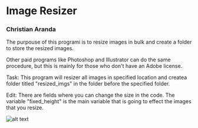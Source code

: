 <H1>Image Resizer</H2>
<H3>Christian Aranda</H3>

The purpouse of this programi is to resize images in bulk and create a folder to store the resized images.

Other paid programs like Photoshop and Illustrator can do the same procedure, but this is mainly for those who don't have an Adobe license.

Task:
This program will resizer all images in specified location and createa folder titled "resized_imgs" in the folder before the specified folder.

Edit:
There are fields where you can change the size in the code.
The variable "fixed_height" is the main variable that is going to effect the images that you resize.

![alt text](https://github.com/ChristianArandaCS/img_resizer/blob/main/Capture-6.PNG?raw=true)
